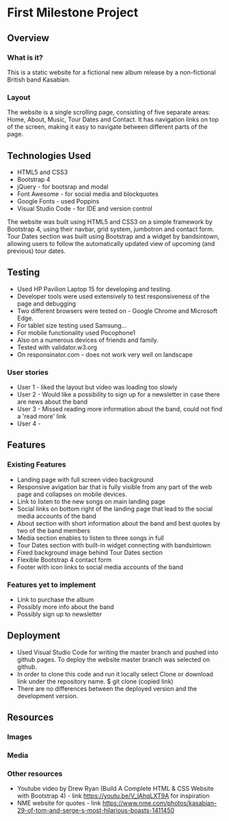 # First Milestone Project

## Overview

### What is it?

This is a static website for a fictional new album release by a non-fictional British band Kasabian.

### Layout

The website is a single scrolling page, consisting of five separate areas: Home, About, Music, Tour Dates and Contact. It has navigation links on top of the screen, making it easy to navigate between different parts of the page.

## Technologies Used

- HTML5 and CSS3
- Bootstrap 4
- jQuery - for bootsrap and modal
- Font Awesome - for social media and blockquotes
- Google Fonts - used Poppins
- Visual Studio Code - for IDE and version control

The website was built using HTML5 and CSS3 on a simple framework by Bootstrap 4, using their navbar, grid system, jumbotron and contact form.
Tour Dates section was built using Bootstrap and a widget by bandsintown, allowing users to follow the automatically updated view of upcoming (and previous) tour dates.


## Testing

- Used HP Pavilion Laptop 15 for developing and testing. 
- Developer tools were used extensively to test responsiveness of the page and debugging
- Two different browsers were tested on - Google Chrome and Microsoft Edge.
- For tablet size testing used Samsung...
- For mobile functionality used Pocophone1
- Also on a numerous devices of friends and family.
- Tested with validator.w3.org
- On responsinator.com - does not work very well on landscape


### User stories
- User 1 - liked the layout but video was loading too slowly
- User 2 - Would like a possibility to sign up for a newsletter in case there are news about the band
- User 3 - Missed reading more information about the band, could not find a 'read more' link
- User 4 - 

## Features

### Existing Features

* Landing page with full screen video background
* Responsive avigation bar that is fully visible from any part of the web page and collapses on mobile devices.
* Link to listen to the new songs on main landing page
* Social links on bottom right of the landing page that lead to the social media accounts of the band
* About section with short information about the band and best quotes by two of the band members
* Media section enables to listen to three songs in full
* Tour Dates section with built-in widget connecting with bandsintown
* Fixed background image behind Tour Dates section
* Flexible Bootstrap 4 contact form
* Footer with icon links to social media accounts of the band


### Features yet to implement
* Link to purchase the album
* Possibly more info about the band
* Possibly sign up to newsletter

## Deployment

* Used Visual Studio Code for writing the master branch and pushed into github pages. To deploy the website master branch was selected on github.
* In order to clone this code and run it locally select Clone or download link under the repository name.
$ git clone (copied link)
* There are no differences between the deployed version and the development version.


## Resources

### Images

### Media

### Other resources

* Youtube video by Drew Ryan (Build A Complete HTML & CSS Website with Bootstrap 4) - link https://youtu.be/V_lAhqLXT9A for inspiration
* NME website for quotes - link https://www.nme.com/photos/kasabian-29-of-tom-and-serge-s-most-hilarious-boasts-1411450
